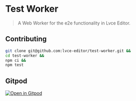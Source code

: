 # Test Worker

> A Web Worker for the e2e functionality in Lvce Editor.

## Contributing

```sh
git clone git@github.com:lvce-editor/test-worker.git &&
cd test-worker &&
npm ci &&
npm test
```

## Gitpod

[![Open in Gitpod](https://gitpod.io/button/open-in-gitpod.svg)](https://gitpod.io/#https://github.com/lvce-editor/test-worker)

